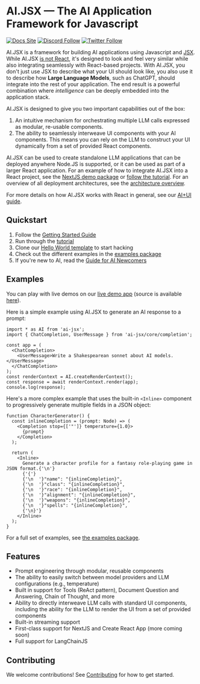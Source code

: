 # AI.JSX — The AI Application Framework for Javascript

[![Docs Site](https://img.shields.io/badge/Docs%20Site-docs.ai--jsx.com-orange)](https://docs.ai-jsx.com)
[![Discord Follow](https://dcbadge.vercel.app/api/server/MsKAeKF8kU?style=flat)](https://discord.gg/MsKAeKF8kU)
[![Twitter Follow](https://img.shields.io/twitter/follow/fixieai?style=social)](https://twitter.com/fixieai)

AI.JSX is a framework for building AI applications using Javascript and [JSX](https://react.dev/learn/writing-markup-with-jsx). While AI.JSX [is not React](https://docs.ai-jsx.com/is-it-react), it's designed to look and feel very similar while also integrating seamlessly with React-based projects. With AI.JSX, you don't just use JSX to describe what your UI should look like, you also use it to describe how **Large Language Models**, such as ChatGPT, should integrate into the rest of your application. The end result is a powerful combination where _intelligence_ can be deeply embedded into the application stack.

AI.JSX is designed to give you two important capabilities out of the box:

1. An intuitive mechanism for orchestrating multiple LLM calls expressed as modular, re-usable components.
1. The ability to seamlessly interweave UI components with your AI components. This means you can rely on the LLM to construct your UI dynamically from a set of provided React components.

AI.JSX can be used to create standalone LLM applications that can be deployed anywhere Node.JS is supported, or it can be used as part of a larger React application. For an example of how to integrate AI.JSX into a React project, see the [NextJS demo package](/packages/nextjs-demo/) or [follow the tutorial](https://docs.ai-jsx.com/tutorial/part5). For an overview of all deployment architectures, see the [architecture overview](https://docs.ai-jsx.com/guides/architecture).

For more details on how AI.JSX works with React in general, see our [AI+UI guide](https://docs.ai-jsx.com/guides/ai-ui).

## Quickstart

1. Follow the [Getting Started Guide](https://docs.ai-jsx.com/getting-started)
1. Run through the [tutorial](https://docs.ai-jsx.com/category/tutorial)
1. Clone our [Hello World template](https://github.com/fixie-ai/ai-jsx-template) to start hacking
1. Check out the different examples in the [examples package](https://github.com/fixie-ai/ai-jsx/tree/main/packages/examples)
1. If you're new to AI, read the [Guide for AI Newcomers](https://docs.ai-jsx.com/guides/brand-new)

## Examples

You can play with live demos on our [live demo app](https://ai-jsx-nextjs-demo.vercel.app/) (source is available [here](./packages/nextjs-demo/)).

Here is a simple example using AI.JSX to generate an AI response to a prompt:

```tsx
import * as AI from 'ai-jsx';
import { ChatCompletion, UserMessage } from 'ai-jsx/core/completion';

const app = (
  <ChatCompletion>
    <UserMessage>Write a Shakespearean sonnet about AI models.</UserMessage>
  </ChatCompletion>
);
const renderContext = AI.createRenderContext();
const response = await renderContext.render(app);
console.log(response);
```

Here's a more complex example that uses the built-in `<Inline>` component to progressively generate multiple fields in a JSON object:

```tsx
function CharacterGenerator() {
  const inlineCompletion = (prompt: Node) => (
    <Completion stop={['"']} temperature={1.0}>
      {prompt}
    </Completion>
  );

  return (
    <Inline>
      Generate a character profile for a fantasy role-playing game in JSON format.{'\n'}
      {'{'}
      {'\n  '}"name": "{inlineCompletion}",
      {'\n  '}"class": "{inlineCompletion}",
      {'\n  '}"race": "{inlineCompletion}",
      {'\n  '}"alignment": "{inlineCompletion}",
      {'\n  '}"weapons": "{inlineCompletion}",
      {'\n  '}"spells": "{inlineCompletion}",
      {'\n}'}
    </Inline>
  );
}
```

For a full set of examples, see [the examples package](https://github.com/fixie-ai/ai-jsx/tree/main/packages/examples).

## Features

- Prompt engineering through modular, reusable components
- The ability to easily switch between model providers and LLM configurations (e.g., temperature)
- Built in support for Tools (ReAct pattern), Document Question and Answering, Chain of Thought, and more
- Ability to directly interweave LLM calls with standard UI components, including the ability for the LLM to render the UI from a set of provided components
- Built-in streaming support
- First-class support for NextJS and Create React App (more coming soon)
- Full support for LangChainJS

## Contributing

We welcome contributions! See [Contributing](packages/docs/docs/contributing/index.md) for how to get started.
